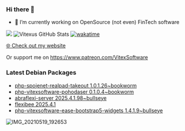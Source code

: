 ### Hi there 👋

- 🔭 I’m currently working on OpenSource  (not even) FinTech software

![](https://komarev.com/ghpvc/?username=Vitexus)
![Vitexus GitHub Stats](https://github-readme-stats.vercel.app/api?username=Vitexus&show_icons=true)
[![wakatime](https://wakatime.com/badge/user/5abba9ca-813e-43ac-9b5f-b1cfdf3dc1c7.svg)](https://wakatime.com/@5abba9ca-813e-43ac-9b5f-b1cfdf3dc1c7)

<p><a href="https://vitexsoftware.cz">🌐 Check out my website</a></p>

Or support me on https://www.patreon.com/VitexSoftware

### Latest Debian Packages
<!-- DEBIAN-PACKAGES-LIST:START -->
- [php-spojenet-realpad-takeout 1.0.1.26~bookworm](https://repo.vitexsoftware.com/package.php?package=php-spojenet-realpad-takeout)
- [php-vitexsoftware-pohodaser 0.1.0.4~bookworm](https://repo.vitexsoftware.com/package.php?package=php-vitexsoftware-pohodaser)
- [abraflexi-server 2025.4.1.98~bullseye](https://repo.vitexsoftware.com/package.php?package=abraflexi-server)
- [flexibee 2025.4.1](https://repo.vitexsoftware.com/package.php?package=flexibee)
- [php-vitexsoftware-ease-bootstrap5-widgets 1.4.1.9~bullseye](https://repo.vitexsoftware.com/package.php?package=php-vitexsoftware-ease-bootstrap5-widgets)
<!-- DEBIAN-PACKAGES-LIST:END -->

![IMG_20210519_192653](https://user-images.githubusercontent.com/2621130/120022731-1bd48900-bfed-11eb-90f9-4f88f560b8b7.jpg)

<!--
**Vitexus/Vitexus** is a ✨ _special_ ✨ repository because its `README.md` (this file) appears on your GitHub profile.

Here are some ideas to get you started:

- 🌱 I’m currently learning ...
- 👯 I’m looking to collaborate on ...
- 🤔 I’m looking for help with ...
- 💬 Ask me about ...
- 📫 How to reach me: ...
- 😄 Pronouns: ...
- ⚡ Fun fact: ...
-->


